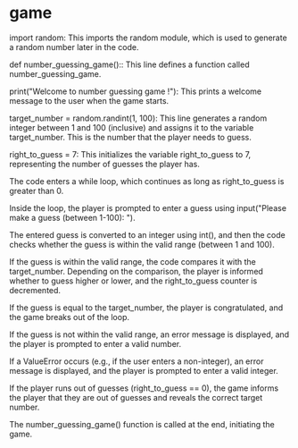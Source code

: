 # game
import random: This imports the random module, which is used to generate a random number later in the code.

def number_guessing_game():: This line defines a function called number_guessing_game.

print("Welcome to number guessing game !"): This prints a welcome message to the user when the game starts.

target_number = random.randint(1, 100): This line generates a random integer between 1 and 100 (inclusive) and assigns it to the variable target_number. This is the number that the player needs to guess.

right_to_guess = 7: This initializes the variable right_to_guess to 7, representing the number of guesses the player has.

The code enters a while loop, which continues as long as right_to_guess is greater than 0.

Inside the loop, the player is prompted to enter a guess using input("Please make a guess (between 1-100): ").

The entered guess is converted to an integer using int(), and then the code checks whether the guess is within the valid range (between 1 and 100).

If the guess is within the valid range, the code compares it with the target_number. Depending on the comparison, the player is informed whether to guess higher or lower, and the right_to_guess counter is decremented.

If the guess is equal to the target_number, the player is congratulated, and the game breaks out of the loop.

If the guess is not within the valid range, an error message is displayed, and the player is prompted to enter a valid number.

If a ValueError occurs (e.g., if the user enters a non-integer), an error message is displayed, and the player is prompted to enter a valid integer.

If the player runs out of guesses (right_to_guess == 0), the game informs the player that they are out of guesses and reveals the correct target number.

The number_guessing_game() function is called at the end, initiating the game.








